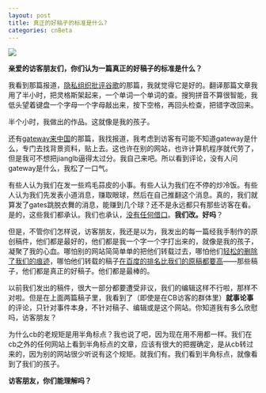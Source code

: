 ```yaml
---
layout: post
title: 真正的好稿子的标准是什么?
categories: cnBeta
---
```

![](http://ww1.sinaimg.cn/large/4b91f9d5gy1g1s2t66y1cj20qo0k0wx4.jpg)

**亲爱的访客朋友们，你们认为一篇真正的好稿子的标准是什么？**

我看到那篇报道，[隐私组织批评谷歌](http://www.cnbeta.com/article.php?sid=27929)的那篇，我就觉得它是好的。翻译那篇文章我用了半小时，把灵格斯架起来，一个单词一个单词的查。搜狗拼音不算很智能，我低头望着键盘一个字母一个字母敲出来，按下空格，再回头检查，把错字改回来。

半个小时，我做出的作品。这就像是我的孩子。

还有[gateway来中国](http://www.cnbeta.com/article.php?sid=27882)的那篇，我找报道，我考虑到访客有可能不知道gateway是什么，专门去找背景资料，贴上去。这也许在别的网站，也许计算机程序就代劳了，但是我可不想把jianglb逼得太过分。我自己来吧。所以看到评论，没有人问gateway是什么，我松了一口气。

有些人认为我们在发一些鸡毛蒜皮的小事。有些人认为我们在不停的炒冷饭。有些人认为我们先发表小道消息，赚取眼球，然后在自己推翻这个消息。真的，我们就算发了gates跳脱衣舞的消息，能赚到几个球？还不是永远都只有那些访客在看。是的，这些我们都承认。我们也承认，[没有任何借口](http://lishuhang.yo2.cn/archives/152366)。**我们改。好吗**？

但是，不管你们怎样说，访客朋友，我还是以为，我发出的每一篇经我手制作的原创稿件，他们都是最好的，他们都是我一个字一个字打出来的，就像是我的孩子，凝聚了我的心血。哪怕别的网站简简单单的把他们转载过去，哪怕他们[轻松的删除了我们的痕迹](http://www.17tech.com/news/07061041718.html)，哪怕他们转载的稿子[在百度的排名比我们的原稿都要高](http://www.baidu.com/s?wd=%D2%BB%B9%FA%BC%CA%D7%E9%D6%AF%C5%D0%B6%A8Google%D4%DA%D2%FE%CB%BD%B7%BD%C3%E6%A1%B0%B2%BB%BA%CF%B8%F1%A1%B1&cl=3)——那些稿子，他们都是真正的好稿子。他们都是最棒的。

以前我们发出的稿件，很大一部分都要遭受非议，我们的编辑这样不行啦，那样不对啦。但是在上面两篇稿子里，我看到了（即使是在CB访客的群体里）**就事论事**的评论，只针对事件本身，不针对稿子、编辑或是这个网站。你知道我有多么欣慰吗，访客朋友？

为什么cb的老规矩是用半角标点？我也说了吧，因为现在用不用都一样。我们在cb之外的任何网站上看到半角标点的文章，应该有很大的把握确定，是从cb转过来的，因为别的网站很少听说有这个规矩。就我们有。我们看到半角标点，就像看到了我们的孩子。

**访客朋友，你们能理解吗？**
